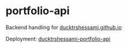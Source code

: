 # portfolio-api

Backend handling for [ducktrshessami.github.io](https://ducktrshessami.github.io/)

Deployment: [ducktrshessami-portfolio-api](https://ducktrshessami-portfolio-api.herokuapp.com/)
